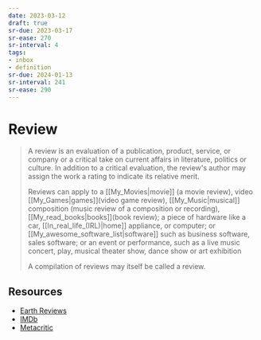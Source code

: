 ```yaml
---
date: 2023-03-12
draft: true
sr-due: 2023-03-17
sr-ease: 270
sr-interval: 4
tags:
- inbox
- definition
sr-due: 2024-01-13
sr-interval: 241
sr-ease: 290
---
```


# Review

> A review is an evaluation of a publication, product, service, or company or a
> critical take on current affairs in literature, politics or culture. In
> addition to a critical evaluation, the review's author may assign the work a
> rating to indicate its relative merit.
>
> Reviews can apply to a [[My_Movies|movie]] (a movie review), video
> [[My_Games|games]](video game review), [[My_Music|musical]] composition (music
> review of a composition or recording), [[My_read_books|books]](book review); a
> piece of hardware like a car, [[In_real_life_(IRL)|home]] appliance, or
> computer; or [[My_awesome_software_list|software]] such as business software,
> sales software; or an event or performance, such as a live music concert,
> play, musical theater show, dance show or art exhibition
>
> A compilation of reviews may itself be called a review.

## Resources

- [Earth Reviews](https://neal.fun/earth-reviews/)
- [IMDb](https://www.imdb.com/)
- [Metacritic](https://www.metacritic.com/)
